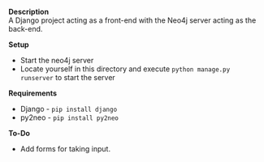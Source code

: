 **Description**  
A Django project acting as a front-end with the Neo4j server acting as the back-end.  

**Setup**  
 - Start the neo4j server  
 - Locate yourself in this directory and execute `python manage.py runserver` to start the server  

**Requirements**  
 - Django - `pip install django`  
 - py2neo - `pip install py2neo`  

**To-Do**  
 - Add forms for taking input.
